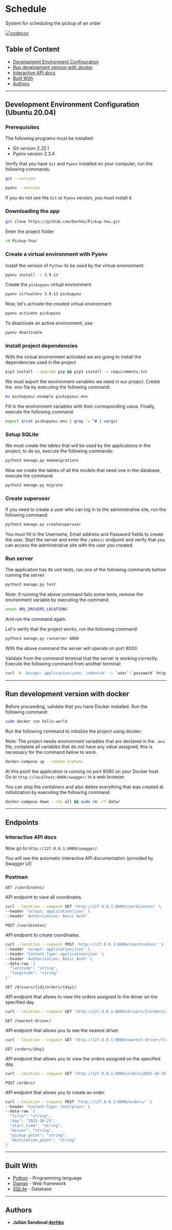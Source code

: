 # Schedule

System for scheduling the pickup of an order

[![codecov](https://codecov.io/gh/Derhks/Pickup-You/branch/main/graph/badge.svg?token=QvK8AQvUKE)](https://codecov.io/gh/Derhks/Pickup-You)

## Table of Content

* [Development Environment Configuration](#development-environment-configuration)
* [Run development version with docker](#run-development-version-with-docker)
* [Interactive API docs](#interactive-api-docs)
* [Built With](#built-with)
* [Authors](#authors)

________________________________________________________________________________
## Development Environment Configuration (Ubuntu 20.04)

### Prerequisites

The following programs must be installed:
- Git version 2.25.1
- Pyenv version 2.3.4

Verify that you have `Git` and `Pyenv` installed on your computer, run the 
following commands:

```bash
git --version
```

```bash
pyenv --version
```

If you do not see the `Git` or `Pyenv` version, you must install it.

### Downloading the app

```bash
git clone https://github.com/Derhks/Pickup-You.git
```

Enter the project folder

```bash
cd Pickup-You/
```

### Create a virtual environment with Pyenv

Install the version of `Python` to be used by the virtual environment:

```bash
pyenv install -v 3.9.13
```

Create the `pickupyou` virtual environment

```bash
pyenv virtualenv 3.9.13 pickupyou
```

Now, let's activate the created virtual environment

```bash
pyenv activate pickupyou
```

To deactivate an active environment, use:

```bash
pyenv deactivate
```

### Install project dependencies

With the virtual environment activated we are going to install the dependencies 
used in the project

```bash
pip3 install --upgrade pip && pip3 install -r requirements.txt
```

We must export the environment variables we need in our project. Create the 
.env file by executing the following command:

```bash
mv pickupyou/.example pickupyou/.env
```

Fill in the environment variables with their corresponding value. Finally, 
execute the following command:

```bash
export $(cat pickupyou/.env | grep -v ^# | xargs)
```

### Setup SQLite

We must create the tables that will be used by the applications in the project, 
to do so, execute the following commands:

```bash
python3 manage.py makemigrations
```

Now we create the tables of all the models that need one in the database, 
execute the command:

```bash
python3 manage.py migrate
```

### Create superuser

If you need to create a user who can log in to the administrative site, run 
the following command:

```bash
python3 manage.py createsuperuser
```

You must fill in the Username, Email address and Password fields to create the 
user. Start the server and enter the `/admin/` endpoint and verify that you can 
access the administrative site with the user you created.


### Run server

The application has its unit tests, run one of the following commands before 
running the server:

```bash
python3 manage.py test
```

Note: if running the above command fails some tests, remove the environment 
variable by executing the command 

```bash
unset URL_DRIVERS_LOCATIONS
```

And run the command again.

Let's verify that the project works, run the following command:

```bash
python3 manage.py runserver 8000
```

With the above command the server will operate on port 8000.

Validate from the command terminal that the server is working correctly. 
Execute the following command from another terminal:

```bash
curl -H 'Accept: application/json; indent=4' -u `user`:`password` http://127.0.0.1:8000/
```

________________________________________________________________________________
## Run development version with docker

Before proceeding, validate that you have Docker installed. Run the following 
command:

```bash
sudo docker run hello-world
```

Run the following command to initialize the project using docker:

Note: The project needs environment variables that are declared in the 
`.env` file, complete all variables that do not have any value assigned, 
this is necessary for the command below to work.

```bash
docker-compose up --remove-orphans
```

At this point the application is running on port 8080 on your Docker host. Go 
to `http://localhost:8080/swagger/` in a web browser.

You can stop the containers and also delete everything that was 
created at initialization by executing the following command:

```bash
docker-compose down --rmi all && sudo rm -rf data/
```

________________________________________________________________________________
## Endpoints

### Interactive API docs

Now go to `http://127.0.0.1:8000/swagger/`.

You will see the automatic interactive API documentation 
(provided by Swagger UI)

### Postman

`GET /coordinates/`

API endpoint to view all coordinates.

```bash
curl --location --request GET 'http://127.0.0.1:8000/coordinates/' \
--header 'accept: application/json' \
--header 'Authorization: Basic Auth'
```

`POST /coordinates/`

API endpoint to create coordinates.

```bash
curl --location --request POST 'http://127.0.0.1:8000/coordinates/' \
--header 'accept: application/json' \
--header 'Content-Type: application/json' \
--header 'Authorization: Basic Auth' \
--data-raw '{
  "latitude": "string",
  "longitude": "string"
}'
```

`GET /drivers/{id}/orders/{day}/`

API endpoint that allows to view the orders assigned to the driver on the 
specified day.

```bash
curl --location --request GET 'http://127.0.0.1:8000/drivers/2/orders/2022-10-19/'
```

`GET /nearest-driver/`

API endpoint that allows you to see the nearest driver.

```bash
curl --location --request GET 'http://127.0.0.1:8000/nearest-driver/?latitude=1&longitude=7&day=2021-12-10&hour=00:00:00'
```

`GET /orders/{day}`

API endpoint that allows you to view the orders assigned on the specified day.

```bash
curl --location --request GET 'http://127.0.0.1:8000/orders/2022-10-19'
```

`POST /orders/`

API endpoint that allows you to create an order.

```bash
curl --location --request POST 'http://127.0.0.1:8000/orders/' \
--header 'Content-Type: text/plain' \
--data-raw '{
  "title": "string",
  "day": "2022-10-25",
  "start_time": "string",
  "driver": "string",
  "pickup_point": "string",
  "destination_point": "string"
}'
```

________________________________________________________________________________
## Built With

- [Python](https://www.python.org/) - Programming language
- [Django](https://www.djangoproject.com) - Web framework
- [SQLite](https://www.sqlite.org/index.html) - Database

________________________________________________________________________________
## Authors
- **Julián Sandoval [derhks](https://www.linkedin.com/in/sandoval-julian/)**
